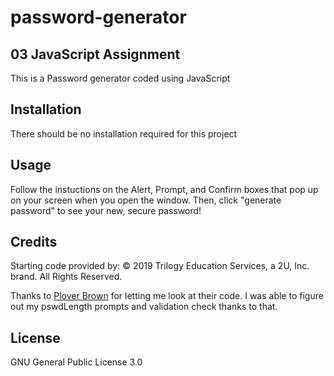 # password-generator
## 03 JavaScript Assignment

This is a Password generator coded using JavaScript

## Installation

There should be no installation required for this project

## Usage

Follow the instuctions on the Alert, Prompt, and Confirm boxes that pop up on your screen when you open the window. Then, click "generate password" to see your new, secure password!

## Credits

Starting code provided by: © 2019 Trilogy Education Services, a 2U, Inc. brand. All Rights Reserved.

Thanks to [Plover Brown](https://github.com/rebgrasshopper) for letting me look at their code. I was able to figure out my pswdLength prompts and validation check thanks to that.

## License

GNU General Public License 3.0
